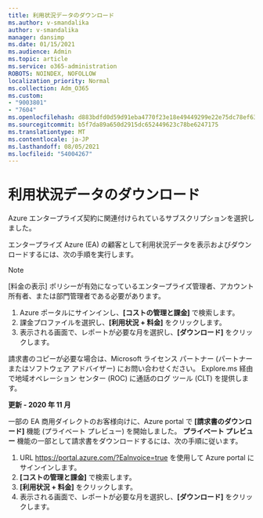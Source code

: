 ```yaml
---
title: 利用状況データのダウンロード
ms.author: v-smandalika
author: v-smandalika
manager: dansimp
ms.date: 01/15/2021
ms.audience: Admin
ms.topic: article
ms.service: o365-administration
ROBOTS: NOINDEX, NOFOLLOW
localization_priority: Normal
ms.collection: Adm_O365
ms.custom:
- "9003801"
- "7604"
ms.openlocfilehash: d883bdfd0d59d91eba4770f23e18e49449299e22e75dc78ef63eaf5001c03419
ms.sourcegitcommit: b5f7da89a650d2915dc652449623c78be6247175
ms.translationtype: MT
ms.contentlocale: ja-JP
ms.lasthandoff: 08/05/2021
ms.locfileid: "54004267"
---
```

# <a name="download-usage-data"></a>利用状況データのダウンロード

Azure エンタープライズ契約に関連付けられているサブスクリプションを選択しました。

エンタープライズ Azure (EA) の顧客として利用状況データを表示およびダウンロードするには、次の手順を実行します。

> [!NOTE]
> [料金の表示] ポリシーが有効になっているエンタープライズ管理者、アカウント所有者、または部門管理者である必要があります。 

1. Azure ポータルにサインインし、**[コストの管理と課金]** で検索します。
2. 課金プロファイルを選択し、**[利用状況 + 料金]** をクリックします。
3. 表示される画面で、レポートが必要な月を選択し、**[ダウンロード]** をクリックします。

請求書のコピーが必要な場合は、Microsoft ライセンス パートナー (パートナーまたはソフトウェア アドバイザー) にお問い合わせください。 Explore.ms 経由で地域オペレーション センター (ROC) に通話のログ ツール (CLT) を提供します。

**更新 - 2020 年 11 月**

一部の EA 商用ダイレクトのお客様向けに、Azure portal で **[請求書のダウンロード]** 機能 (プライベート プレビュー) を開始しました。 **プライベート プレビュー** 機能の一部として請求書をダウンロードするには、次の手順に従います。

1. URL https://portal.azure.com/?EaInvoice=true を使用して Azure portal にサインインします。 
2. **[コストの管理と課金]** で検索します。 
3. **[利用状況 + 料金]** をクリックします。 
4. 表示される画面で、レポートが必要な月を選択し、**[ダウンロード]** をクリックします。